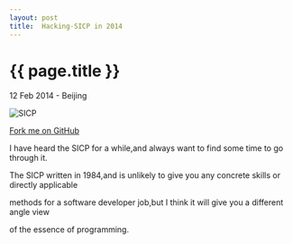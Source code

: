 ```yaml
---
layout: post
title:  Hacking-SICP in 2014
---
```


{{ page.title }}
================

<p class="meta">12 Feb 2014 - Beijing</p>

![SICP](http://media-cache-ec0.pinimg.com/736x/de/62/72/de6272c701552fa39a1673641b42d339.jpg)

[Fork me on GitHub](https://github.com/Geek4IT/HACKING-SICP)

I have heard the SICP for a while,and always want to find some time to go through it.

The SICP written in 1984,and is unlikely to give you any concrete skills or directly applicable 

methods for a software developer job,but I think it will give you a different angle view 

of the essence of programming. 